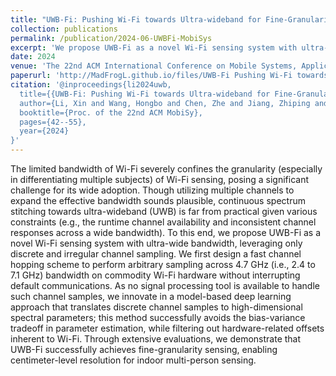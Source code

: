 ```yaml
---
title: "UWB-Fi: Pushing Wi-Fi towards Ultra-wideband for Fine-Granularity Sensing"
collection: publications
permalink: /publication/2024-06-UWBFi-MobiSys
excerpt: 'We propose UWB-Fi as a novel Wi-Fi sensing system with ultra-wide bandwidth, leveraging only discrete and irregular channel sampling.'
date: 2024
venue: 'The 22nd ACM International Conference on Mobile Systems, Applications, and Services'
paperurl: 'http://MadFrogL.github.io/files/UWB-Fi Pushing Wi-Fi towards Ultra-wideband for Fine-Granularity Sensing.pdf'
citation: '@inproceedings{li2024uwb,
  title={{UWB-Fi: Pushing Wi-Fi towards Ultra-wideband for Fine-Granularity Sensing}},
  author={Li, Xin and Wang, Hongbo and Chen, Zhe and Jiang, Zhiping and Luo, Jun},
  booktitle={Proc. of the 22nd ACM MobiSy},
  pages={42--55},
  year={2024}
}'
---
```


The limited bandwidth of Wi-Fi severely confines the granularity (especially in differentiating multiple subjects) of Wi-Fi sensing, posing a significant challenge for its wide adoption. Though utilizing multiple channels to expand the effective bandwidth sounds plausible, continuous spectrum stitching towards ultra-wideband (UWB) is far from practical given various constraints (e.g., the runtime channel availability and inconsistent channel responses across a wide bandwidth). To this end, we propose UWB-Fi as a novel Wi-Fi sensing system with ultra-wide bandwidth, leveraging only discrete and irregular channel sampling. We first design a fast channel hopping scheme to perform arbitrary sampling across 4.7 GHz (i.e., 2.4 to 7.1 GHz) bandwidth on commodity Wi-Fi hardware without interrupting default communications. As no signal processing tool is available to handle such channel samples, we innovate in a model-based deep learning approach that translates discrete channel samples to high-dimensional spectral parameters; this method successfully avoids the bias-variance tradeoff in parameter estimation, while filtering out hardware-related offsets inherent to Wi-Fi. Through extensive evaluations, we demonstrate that UWB-Fi successfully achieves fine-granularity sensing, enabling centimeter-level resolution for indoor multi-person sensing.
